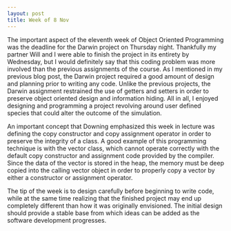 ```yaml
---
layout: post
title: Week of 8 Nov
---
```

<p class="indented">The important aspect of the eleventh week of Object Oriented Programming was the deadline for the Darwin project on Thursday night. Thankfully my partner Will and I were able to finish the project in its entirety by Wednesday, but I would definitely say that this coding problem was more involved than the previous assignments of the course. As I mentioned in my previous blog post, the Darwin project required a good amount of design and planning prior to writing any code. Unlike the previous projects, the Darwin assignment restrained the use of getters and setters in order to preserve object oriented design and information hiding. All in all, I enjoyed designing and programming a project revolving around user defined species that could alter the outcome of the simulation.</p><!--more-->
<p class="indented">An important concept that Downing emphasized this week in lecture was defining the copy constructor and copy assignment operator in order to preserve the integrity of a class. A good example of this programming technique is with the vector class, which cannot operate correctly with the default copy constructor and assignment code provided by the compiler. Since the data of the vector is stored in the heap, the memory must be deep copied into the calling vector object in order to properly copy a vector by either a constructor or assignment operator.</p>
<p class="indented">The tip of the week is to design carefully before beginning to write code, while at the same time realizing that the finished project may end up completely different than how it was originally envisioned. The initial design should provide a stable base from which ideas can be added as the software development progresses.</p>
